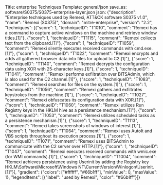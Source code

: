 Title: enterprise Techniques
Template: general/json
save_as: software/S0375/S0375-enterprise-layer.json
json: {"description": "Enterprise techniques used by Remexi, ATT&CK software S0375 v1.0", "name": "Remexi (S0375)", "domain": "mitre-enterprise", "version": "2.2", "techniques": [{"score": 1, "techniqueID": "T1010", "comment": "Remexi has a command to capture active windows on the machine and retrieve window titles.[1]"}, {"score": 1, "techniqueID": "T1115", "comment": "Remexi collects text from the clipboard.[1]"}, {"score": 1, "techniqueID": "T1059", "comment": "Remexi silently executes received commands with cmd.exe.[1]"}, {"score": 1, "techniqueID": "T1022", "comment": "Remexi encrypts and adds all gathered browser data into files for upload to C2.[1]"}, {"score": 1, "techniqueID": "T1140", "comment": "Remexi decrypts the configuration data using XOR with 25-character keys.[1]"}, {"score": 1, "techniqueID": "T1041", "comment": "Remexi performs exfiltration over BITSAdmin, which is also used for the C2 channel.[1]"}, {"score": 1, "techniqueID": "T1083", "comment": "Remexi searches for files on the system.[1]"}, {"score": 1, "techniqueID": "T1056", "comment": "Remexi gathers and exfiltrates keystrokes from the machine.[1]"}, {"score": 1, "techniqueID": "T1027", "comment": "Remexi obfuscates its configuration data with XOR.[1]"}, {"score": 1, "techniqueID": "T1060", "comment": "Remexi utilizes Run Registry keys in the HKLM hive as a persistence mechanism.[1]"}, {"score": 1, "techniqueID": "T1053", "comment": "Remexi utilizes scheduled tasks as a persistence mechanism.[1]"}, {"score": 1, "techniqueID": "T1113", "comment": "Remexi takes screenshots of windows of interest.[1]"}, {"score": 1, "techniqueID": "T1064", "comment": "Remexi uses AutoIt and VBS scripts throughout its execution process.[1]"}, {"score": 1, "techniqueID": "T1071", "comment": "Remexi uses BITSAdmin to communicate with the C2 server over HTTP.[1]"}, {"score": 1, "techniqueID": "T1047", "comment": "Remexi executes received commands with wmic.exe (for WMI commands).[1]"}, {"score": 1, "techniqueID": "T1004", "comment": "Remexi achieves persistence using Userinit by adding the Registry key HKLM\\Software\\Microsoft\\Windows NT\\CurrentVersion\\Winlogon\\Userinit.[1]"}], "gradient": {"colors": ["#ffffff", "#66b1ff"], "minValue": 0, "maxValue": 1}, "legendItems": [{"label": "used by Remexi", "color": "#66b1ff"}]}